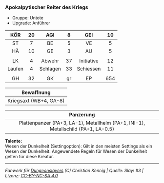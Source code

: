 ### Apokalpytischer Reiter des Kriegs

- Gruppe: Untote
- Upgrade: Anführer

|  KÖR   | 20  |   AGI    |  8  |    GEI     | 10  |
| :----: | :-: | :------: | :-: | :--------: | :-: |
|   ST   |  7  |    BE    |  5  |     VE     |  5  |
|   HÄ   | 10  |    GE    |  3  |     AU     |  5  |
|        |     |          |     |            |     |
|   LK   |  4  |  Abwehr  | 37  | Initiative | 12  |
| Laufen |  4  | Schlagen | 33  | Schiessen  | 11  |
|        |     |          |     |            |     |
|   GH   | 32  |    GK    | gr  |     EP     | 654 |

|       Bewaffnung       |
| :--------------------: |
| Kriegsaxt (WB+4, GA-8) |

|                                     Panzerung                                     |
| :-------------------------------------------------------------------------------: |
| Plattenpanzer (PA+3, LA-1), Metallhelm (PA+1, INI-1), Metallschild (PA+1, LA-0.5) |

**Talente:**  
Wesen der Dunkelheit (Settingoption): Gilt in den meisten Settings als ein Wesen der Dunkelheit. Angewendete Regeln für Wesen der Dunkelheit gelten für diese Kreatur.

---

_Fanwerk für [Dungeonslayers](https://www.dungeonslayers.net/) (C) Christian Kennig | Quelle: Slay! #3 | Lizenz: [CC-BY-NC-SA 4.0](https://creativecommons.org/licenses/by-nc-sa/4.0/deed.de)_
